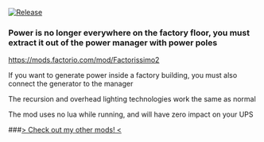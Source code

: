 [![Release](https://github.com/notnotmelon/factorissimo-power-pole-addon/actions/workflows/release.yml/badge.svg?branch=main)](https://github.com/notnotmelon/factorissimo-power-pole-addon/actions/workflows/release.yml)

### Power is no longer everywhere on the factory floor, you must extract it out of the power manager with power poles

https://mods.factorio.com/mod/Factorissimo2

If you want to generate power inside a factory building, you must also connect the generator to the manager

The recursion and overhead lighting technologies work the same as normal

The mod uses no lua while running, and will have zero impact on your UPS

###[> Check out my other mods! <](https://mods.factorio.com/user/notnotmelon)
